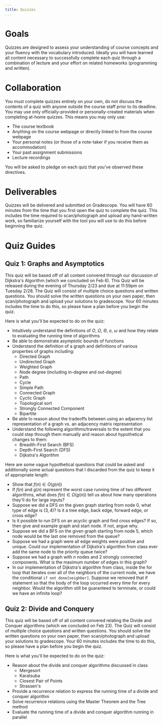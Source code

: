 ```yaml
---
title: Quizzes
...
```




# Goals

Quizzes are designed to assess your understanding of course concepts and your fluency with the vocabulary introduced. Ideally you will have learned all content necessary to successfully complete each quiz through a combination of lecture and your effort on related homeworks (programming and written).

# Collaboration

You must complete quizzes entirely on your own, do not discuss the contents of a quiz with anyone outside the course staff prior to its deadline. You may use only officially-provided or personally-created materials when completing at-home quizzes. This means you may only use:

- The course textbook
- Anything on the course webpage or directly linked to from the course webpage
- Your personal notes (or those of a note-taker if you receive them as accommodation)
- Your past assignment submissions
- Lecture recordings

You will be asked to pledge on each quiz that you've observed these directives.

# Deliverables

Quizzes will be delivered and submitted on Gradescope. You will have 60 minutes from the time that you first open the quiz to complete the quiz. This includes the time required to scan/photograph and upload any hand-written work, so familiarize yourself with the tool you will use to do this before beginning the quiz.

# Quiz Guides

## Quiz 1: Graphs and Asymptotics

This quiz will be based off of all content convered through our discussion of Dijkstra's Algorithm (which we concluded on Feb 6). This Quiz will be released during the evening of Thursday 2/23 and due at 11:59pm on Tuesday 2/28. The Quiz will consist of multiple choice questions and written questions. You should solve the written questions on your own paper, then scan/photograph and upload your solutions to gradescope. Your 60 minutes includes the time to do this, so please have a plan before you begin the quiz.

Here is what you'll be expected to do on the quiz:

- Intuitively understand the definitions of $O$, $\Omega$, $\Theta$, $o$, $\omega$ and how they relate to evaluating the running time of algorithms
- Be able to demonstrate asymptotic bounds of functions
- Understand the definition of a graph and definitions of various properties of graphs including:
    - Directed Graph
    - Undirected Graph
    - Weighted Graph
    - Node degree (including in-degree and out-degree)
    - Path
    - Cycle
    - Simple Path
    - Connected Graph
    - Cyclic Graph
    - Topological sort
    - Strongly Connected Component
    - Bipartite
- Be able to reason about the tradeoffs between using an adjacency list representation of a graph vs. an adjacency matrix representation
- Understand the following algorithms/traversals to the extent that you could step through them manually and reason about hypothetical changes to them:
  - Breadth-First Search (BFS)
  - Depth-First Search (DFS)
  - Dijkstra's Algorithm

Here are some vague hypothetical questions that could be asked and additionally some actual questions that I discarded from the quiz to keep it of appropriate length:

- Show that $f(n)\in O(g(n))$
- If $f(n)$ and $g(n)$ represent the worst case running time of two different algorithms, what does $f(n)\in \Omega(g(n))$ tell us about how many operations they'll do for large inputs?
- Suppose we did a DFS on the given graph starting from node $0$, what type of edge is $(3,4)$? Is it a tree edge, back edge, forward edge, or cross edge?
- Is it possible to run DFS on an acyclic graph and find cross edges? If so, then give and example graph and start node. If not, argue why.
- Suppose we did a BFS on the given graph starting from node $5$, which node would be the last one removed from the queue?
- Suppose we had a graph were all edge weights were positive and unique. Could our implementation of Dijkstra's algorithm from class ever add the same node to the priority queue twice?
- Suppose we had a graph with $n$ nodes and $2$ strongly connected components. What is the maximum number of edges in this graph?
- In our implementation of Dijkstra's algorithm from class, inside the for loop that iterates over all of the neighbors of the current node, we have the conditional `if not done[neighbor]`. Suppose we removed that if statement so that the body of the loop occurred every time for every neighbor. Would the algorithm still be guaranteed to terminate, or could we have an infinite loop?

## Quiz 2: Divide and Conquery

This quiz will be based off of all content convered relating the Divide and Conquer algorithms (which we concluded on Feb 23). The Quiz will consist of multiple choice questions and written questions. You should solve the written questions on your own paper, then scan/photograph and upload your solutions to gradescope. Your 60 minutes includes the time to do this, so please have a plan before you begin the quiz.

Here is what you'll be expected to do on the quiz:

- Reason about the divide and conquer algorithms discussed in class
    - Mergesort
    - Karatsuba
    - Closest Pair of Points
    - Strassen's
- Provide a recurrence relation to express the running time of a divide and conquer algorithm
- Solve recurrence relations using the Master Theorem and the Tree method
- Evaluate the running time of a divide and conquer algorithm running in parallel
